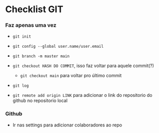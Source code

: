# Checklist GIT

### Faz apenas uma vez
* `git init`
* `git config --global user.name/user.email`
* `git branch -m master main`

* `git checkout HASH DO COMMIT`, isso faz voltar para aquele commit(?)
  * `git checkout main` para voltar pro último commit
* `git log`

* `git remote add origin LINK` para adicionar o link do repositorio do github no repositorio local

### Github

* Ir nas settings para adicionar colaboradores ao repo